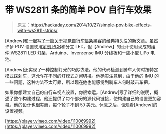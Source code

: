 # 带 WS2811 条的简单 POV 自行车效果

> 原文：<https://hackaday.com/2014/10/27/simple-pov-bike-effects-with-ws2811-strips/>

[Andrew]和[一起写了一篇关于视觉自行车辐条黑客](http://www.instructables.com/id/Bike-wheel-WS2811-LED-effects-with-Arduino/)的经典持久性的新文章。虽然许多 POV 设置使用[定制 PCB](http://hackaday.com/2012/08/06/pov-bike-wheels-with-the-msp430/)和分立 LED，但【Andrew】的设计使用现成的组件:WS2811 LED 灯条、Arduino、Invensense IMU 分线板和一些小型 LiPo 电池。

[Andrew]还实现了一种控制灯光的巧妙方法。他的代码检测到骑车人何时按特定模式踩刹车，这允许在不同的灯模式之间切换。他确实注意到，由于他的 IMU 的一些问题，这种方法不太可靠，所以现在他也能感觉到骑车人何时敲击车把。

如果你想建立自己的自行车视点设置，你很幸运。[Andrew]写了详细的说明，概述了整个构建过程。他还提供了每个部分的源代码链接，使构建自己的设置更加容易。他的设计也很实惠，每个轮子不到 50 美元。休息之后，请观看[Andrew]的设置视频。

[https://player.vimeo.com/video/110069992](https://player.vimeo.com/video/110069992)